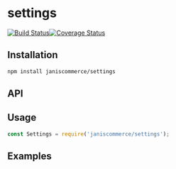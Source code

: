 # settings

[![Build Status](https://travis-ci.org/janis-commerce/settings.svg?branch=master)](https://travis-ci.org/janis-commerce/settings)[![Coverage Status](https://coveralls.io/repos/github/janis-commerce/settings/badge.svg?branch=master)](https://coveralls.io/github/janis-commerce/settings?branch=master)



## Installation
```sh
npm install janiscommerce/settings
```

## API


## Usage
```js
const Settings = require('janiscommerce/settings');

```

## Examples
